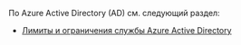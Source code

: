 По Azure Active Directory (AD) см. следующий раздел:

 - [Лимиты и ограничения службы Azure Active Directory](http://msdn.microsoft.com/library/azure/dn764971.aspx)

<!---HONumber=62-->